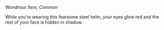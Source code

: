 _Wondrous Item, Common_

While you’re wearing this fearsome steel helm, your eyes glow red and the rest of your face is hidden in shadow.